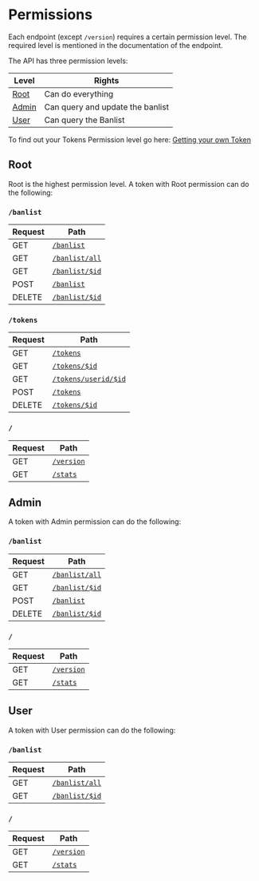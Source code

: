 # Permissions
Each endpoint (except `/version`) requires a certain permission level. The required level is mentioned in the documentation of the endpoint.

The API has three permission levels:

Level | Rights
---------- | -------
[Root](#root) | Can do everything
[Admin](#admin) | Can query and update the banlist
[User](#user) | Can query the Banlist

To find out your Tokens Permission level go here: <a href="#getting-your-own-token">Getting your own Token</a> 

## Root
Root is the highest permission level. A token with Root permission can do the following:

### `/banlist`
Request | Path
------- | ----
GET | [`/banlist`](#getting-all-bans)
GET | [`/banlist/all`](#getting-a-list-of-banned-ids)
GET | [`/banlist/$id`](#getting-a-specific-ban)
POST | [`/banlist`](#adding-a-ban)
DELETE | [`/banlist/$id`](#deleting-a-ban)

### `/tokens`
Request | Path
------- | ----
GET | [`/tokens`](#getting-all-tokens)
GET | [`/tokens/$id`](#getting-a-specific-token)
GET | [`/tokens/userid/$id`](#getting-a-users-tokens)
POST | [`/tokens`](#creating-a-token)
DELETE | [`/tokens/$id`](#retiring-a-specific-token)

### `/`
Request | Path
------- | ----
GET | [`/version`](#getting-the-api-version)
GET | [`/stats`](#getting-some-stats)

## Admin
A token with Admin permission can do the following:

### `/banlist`
Request | Path
------- | ----
GET | [`/banlist/all`](#getting-a-list-of-banned-ids)
GET | [`/banlist/$id`](#getting-a-specific-ban)
POST | [`/banlist`](#adding-a-ban)
DELETE | [`/banlist/$id`](#deleting-a-ban)

### `/`
Request | Path
------- | ----
GET | [`/version`](#getting-the-api-version)
GET | [`/stats`](#getting-some-stats)

## User
A token with User permission can do the following:

### `/banlist`
Request | Path
------- | ----
GET | [`/banlist/all`](#getting-a-list-of-banned-ids)
GET | [`/banlist/$id`](#getting-a-specific-ban)

### `/`
Request | Path
------- | ----
GET | [`/version`](#getting-the-api-version)
GET | [`/stats`](#getting-some-stats)

